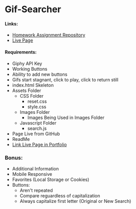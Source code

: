 # Gif-Searcher
#### Links:
- [Homework Assignment Repository](https://github.com/UCF-Coding-Boot-Camp/UCF-LKM-FSF-PT-08-2019-U-C/blob/master/06-ajax/02-Homework/Instructions/homework.md)
- [Live Page](https://decronin.github.io/Gif-Searcher/)

#### Requirements:
* Giphy API Key
* Working Buttons
* Ability to add new buttons
* Gifs start stagnant, click to play, click to return still
* index.html Skeleton
* Assets Folder
  * CSS Folder
    * reset.css
    * style.css
  * Images Folder
    * Images Being Used in Images Folder
  * Javascript Folder
    * search.js
* Page Live from GitHub
* ReadMe
* [Link Live Page in Portfolio](https://decronin.github.io/portfolio.html)

### Bonus:
* Additional Information
* Mobile Responsive
* Favorites (Local Storage or Cookies)
* Buttons:
  * Aren't repeated
  * Compare reguardless of capitalization
  * Always capitalize first letter (Original or New Search)
